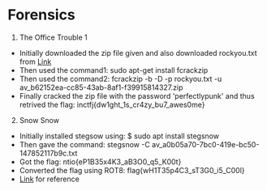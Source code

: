 # Forensics

1. The Office Trouble 1 
  * Initially downloaded the zip file given and also downloaded rockyou.txt from [Link](https://github.com/brannondorsey/naive-hashcat/releases/download/data/rockyou.txt)
  * Then used the command1: sudo apt-get install fcrackzip
  * Then used the command2: fcrackzip -b -D -p rockyou.txt -u av_b62152ea-cc85-43ab-8af1-f39915814327.zip
  * Finally cracked the zip file with the password 'perfectlypunk' and thus retrived the flag: inctfj{dw1ght_1s_cr4zy_bu7_awes0me}

2. Snow Snow
  * Initially installed stegsow using: $ sudo apt install stegsnow
  * Then gave the command: stegsnow -C  av_a0b05a70-7bc0-419e-bc50-147852117b9c.txt
  * Got the flag: ntio{eP1B35x4K3_aB3O0_q5_K00t} 
  * Converted the flag using ROT8: flag{wH1T35p4C3_sT3G0_i5_C00l}
  * [Link](https://wiki.bi0s.in/steganography/stegsnow/#decryption) for reference
